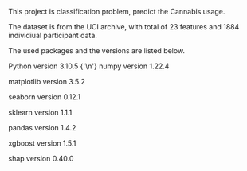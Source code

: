 This project is classification problem, predict the Cannabis usage.

The dataset is from the UCI archive, with total of 23 features and 1884 individiual participant data.

The used packages and the versions are listed below.

Python version 3.10.5 {'\n'}
numpy version 1.22.4

matplotlib version 3.5.2

seaborn version 0.12.1

sklearn version 1.1.1

pandas version 1.4.2

xgboost version 1.5.1

shap version 0.40.0
